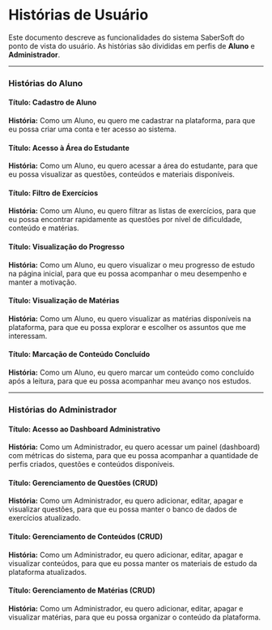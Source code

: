 # Histórias de Usuário

Este documento descreve as funcionalidades do sistema SaberSoft do ponto de vista do usuário. As histórias são divididas em perfis de **Aluno** e **Administrador**.

---

### Histórias do Aluno

#### Título: Cadastro de Aluno
**História:** Como um Aluno, eu quero me cadastrar na plataforma, para que eu possa criar uma conta e ter acesso ao sistema.

#### Título: Acesso à Área do Estudante
**História:** Como um Aluno, eu quero acessar a área do estudante, para que eu possa visualizar as questões, conteúdos e materiais disponíveis.

#### Título: Filtro de Exercícios
**História:** Como um Aluno, eu quero filtrar as listas de exercícios, para que eu possa encontrar rapidamente as questões por nível de dificuldade, conteúdo e matérias.

#### Título: Visualização do Progresso
**História:** Como um Aluno, eu quero visualizar o meu progresso de estudo na página inicial, para que eu possa acompanhar o meu desempenho e manter a motivação.

#### Título: Visualização de Matérias
**História:** Como um Aluno, eu quero visualizar as matérias disponíveis na plataforma, para que eu possa explorar e escolher os assuntos que me interessam.

#### Título: Marcação de Conteúdo Concluído
**História:** Como um Aluno, eu quero marcar um conteúdo como concluído após a leitura, para que eu possa acompanhar meu avanço nos estudos.

---

### Histórias do Administrador

#### Título: Acesso ao Dashboard Administrativo
**História:** Como um Administrador, eu quero acessar um painel (dashboard) com métricas do sistema, para que eu possa acompanhar a quantidade de perfis criados, questões e conteúdos disponíveis.

#### Título: Gerenciamento de Questões (CRUD)
**História:** Como um Administrador, eu quero adicionar, editar, apagar e visualizar questões, para que eu possa manter o banco de dados de exercícios atualizado.

#### Título: Gerenciamento de Conteúdos (CRUD)
**História:** Como um Administrador, eu quero adicionar, editar, apagar e visualizar conteúdos, para que eu possa manter os materiais de estudo da plataforma atualizados.

#### Título: Gerenciamento de Matérias (CRUD)
**História:** Como um Administrador, eu quero adicionar, editar, apagar e visualizar matérias, para que eu possa organizar o conteúdo da plataforma.